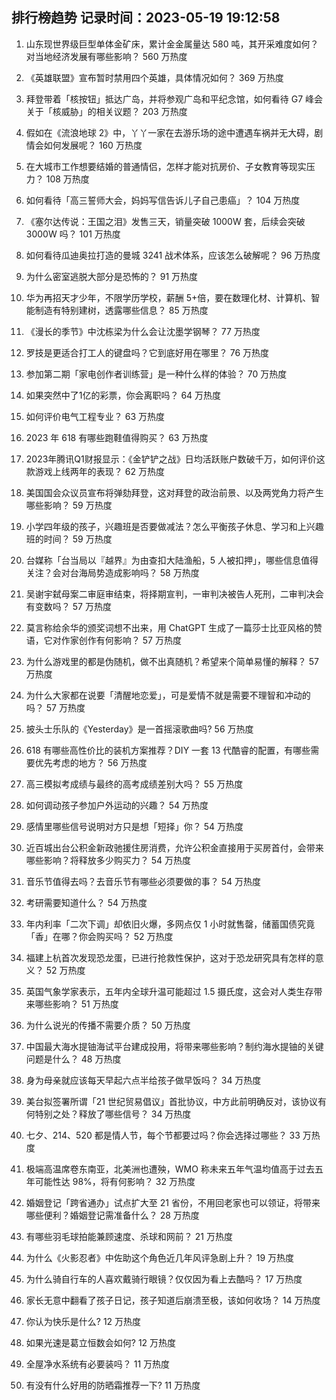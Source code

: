 
## 排行榜趋势 记录时间：2023-05-19 19:12:58
  
  1. 山东现世界级巨型单体金矿床，累计金金属量达 580 吨，其开采难度如何？对当地经济发展有哪些影响？ 560 万热度
    
  2. 《英雄联盟》宣布暂时禁用四个英雄，具体情况如何？ 369 万热度
    
  3. 拜登带着「核按钮」抵达广岛，并将参观广岛和平纪念馆，如何看待 G7 峰会关于「核威胁」的相关议题？ 203 万热度
    
  4. 假如在《流浪地球 2》中，丫丫一家在去游乐场的途中遭遇车祸并无大碍，剧情会如何发展呢？ 160 万热度
    
  5. 在大城市工作想要结婚的普通情侣，怎样才能对抗房价、子女教育等现实压力？ 108 万热度
    
  6. 如何看待「高三誓师大会，妈妈写信告诉儿子自己患癌」？ 104 万热度
    
  7. 《塞尔达传说：王国之泪》发售三天，销量突破 1000W 套，后续会突破 3000W 吗？ 101 万热度
    
  8. 如何看待瓜迪奥拉打造的曼城 3241 战术体系，应该怎么破解呢？ 96 万热度
    
  9. 为什么密室逃脱大部分是恐怖的？ 91 万热度
    
  10. 华为再招天才少年，不限学历学校，薪酬 5+倍，要在数理化材、计算机、智能制造有特别建树，透露哪些信息？ 85 万热度
    
  11. 《漫长的季节》中沈栋梁为什么会让沈墨学钢琴？ 77 万热度
    
  12. 罗技是更适合打工人的键盘吗？它到底好用在哪里？ 76 万热度
    
  13. 参加第二期「家电创作者训练营」是一种什么样的体验？ 70 万热度
    
  14. 如果突然中了1亿的彩票，你会离职吗？ 64 万热度
    
  15. 如何评价电气工程专业？ 63 万热度
    
  16. 2023 年 618 有哪些跑鞋值得购买？ 63 万热度
    
  17. 2023年腾讯Q1财报显示：《金铲铲之战》日均活跃账户数破千万，如何评价这款游戏上线两年的表现？ 62 万热度
    
  18. 美国国会众议员宣布将弹劾拜登，这对拜登的政治前景、以及两党角力将产生哪些影响？ 59 万热度
    
  19. 小学四年级的孩子，兴趣班是否要做减法？怎么平衡孩子休息、学习和上兴趣班的时间？ 59 万热度
    
  20. 台媒称「台当局以『越界』为由查扣大陆渔船，5 人被扣押」，哪些信息值得关注？会对台海局势造成影响吗？ 58 万热度
    
  21. 吴谢宇弑母案二审庭审结束，将择期宣判，一审判决被告人死刑，二审判决会有变数吗？ 57 万热度
    
  22. 莫言称给余华的颁奖词想不出来，用 ChatGPT 生成了一篇莎士比亚风格的赞语，它对作家创作有何影响？ 57 万热度
    
  23. 为什么游戏里的都是伪随机，做不出真随机？希望来个简单易懂的解释？ 57 万热度
    
  24. 为什么大家都在说要「清醒地恋爱」，可是爱情不就是需要不理智和冲动的吗？ 57 万热度
    
  25. 披头士乐队的《Yesterday》是一首摇滚歌曲吗? 56 万热度
    
  26. 618 有哪些高性价比的装机方案推荐？DIY 一套 13 代酷睿的配置，有哪些需要优先考虑的地方？ 56 万热度
    
  27. 高三模拟考成绩与最终的高考成绩差别大吗？ 55 万热度
    
  28. 如何调动孩子参加户外运动的兴趣？ 54 万热度
    
  29. 感情里哪些信号说明对方只是想「短择」你？ 54 万热度
    
  30. 近百城出台公积金新政驰援住房消费，允许公积金直接用于买房首付，会带来哪些影响？将释放多少购买力？ 54 万热度
    
  31. 音乐节值得去吗？去音乐节有哪些必须要做的事？ 54 万热度
    
  32. 考研需要知道什么？ 54 万热度
    
  33. 年内利率「二次下调」却依旧火爆，多网点仅 1 小时就售罄，储蓄国债究竟「香」在哪？你会购买吗？ 52 万热度
    
  34. 福建上杭首次发现恐龙蛋，已进行抢救性保护，这对于恐龙研究具有怎样的意义？ 52 万热度
    
  35. 英国气象学家表示，五年内全球升温可能超过 1.5 摄氏度，这会对人类生存带来哪些影响？ 51 万热度
    
  36. 为什么说光的传播不需要介质？ 50 万热度
    
  37. 中国最大海水提铀海试平台建成投用，将带来哪些影响？制约海水提铀的关键问题是什么？ 48 万热度
    
  38. 身为母亲就应该每天早起六点半给孩子做早饭吗？ 34 万热度
    
  39. 美台拟签署所谓「21 世纪贸易倡议」首批协议，中方此前明确反对，该协议有何特别之处？释放了哪些信号？ 34 万热度
    
  40. 七夕、214、520 都是情人节，每个节都要过吗？你会选择过哪些？ 33 万热度
    
  41. 极端高温席卷东南亚，北美洲也遭殃，WMO 称未来五年气温均值高于过去五年可能性达 98%，将有何影响？ 32 万热度
    
  42. 婚姻登记「跨省通办」试点扩大至 21 省份，不用回老家也可以领证，将带来哪些便利？婚姻登记需准备什么？ 28 万热度
    
  43. 有哪些羽毛球拍能兼顾速度、杀球和网前？ 21 万热度
    
  44. 为什么《火影忍者》中佐助这个角色近几年风评急剧上升？ 19 万热度
    
  45. 为什么骑自行车的人喜欢戴骑行眼镜？仅仅因为看上去酷吗？ 17 万热度
    
  46. 家长无意中翻看了孩子日记，孩子知道后崩溃至极，该如何收场？ 14 万热度
    
  47. 你认为快乐是什么? 12 万热度
    
  48. 如果光速是葛立恒数会如何? 12 万热度
    
  49. 全屋净水系统有必要装吗？ 11 万热度
    
  50. 有没有什么好用的防晒霜推荐一下? 11 万热度
    